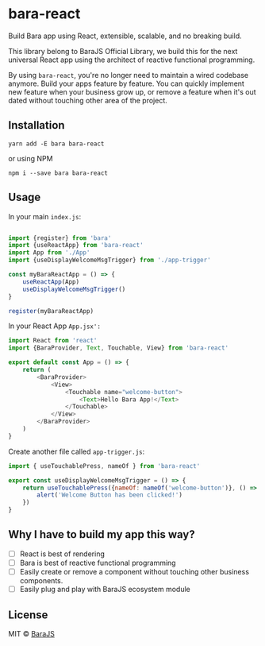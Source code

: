 # bara-react

Build Bara app using React, extensible, scalable, and no breaking build.

This library belong to BaraJS Official Library, we build this for the next universal React app using the architect of reactive functional programming.

By using `bara-react`, you're no longer need to maintain a wired codebase anymore. Build your apps feature by feature. You can quickly implement new feature when your business grow up, or remove a feature when it's out dated without touching other area of the project.

## Installation

```
yarn add -E bara bara-react
```
 or using NPM

```
npm i --save bara bara-react
```


## Usage

In your main `index.js`:
```javascript

import {register} from 'bara'
import {useReactApp} from 'bara-react'
import App from './App'
import {useDisplayWelcomeMsgTrigger} from './app-trigger'

const myBaraReactApp = () => {
    useReactApp(App)
    useDisplayWelcomeMsgTrigger()
}

register(myBaraReactApp)
```


In your React App `App.jsx':`

```javascript
import React from 'react'
import {BaraProvider, Text, Touchable, View} from 'bara-react'

export default const App = () => {
    return (
        <BaraProvider>
            <View>
                <Touchable name="welcome-button">
                    <Text>Hello Bara App!</Text>
                </Touchable>
            </View>
        </BaraProvider>
    )
}
```
Create another file called `app-trigger.js`:

```javascript
import { useTouchablePress, nameOf } from 'bara-react'

export const useDisplayWelcomeMsgTrigger = () => {
    return useTouchablePress({nameOf: nameOf('welcome-button')}, () => {
        alert('Welcome Button has been clicked!')
    })
}
```

## Why I have to build my app this way?

- [ ] React is best of rendering
- [ ] Bara is best of reactive functional programming
- [ ] Easily create or remove a component without touching other business components.
- [ ] Easily plug and play with BaraJS ecosystem module

## License

MIT © [BaraJS](https://barajs.dev)

